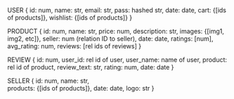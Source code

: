 USER
{
id: num,
name: str,
email: str,
pass: hashed str,
date: date,
cart: {[ids of products]},
wishlist: {[ids of products]}
}

PRODUCT
{
id: num,
name: str,
price: num,
description: str,
images: {[img1, img2, etc]},
seller: num (relation ID to seller),
date: date,
ratings: [num],
avg_rating: num,
reviews: [rel ids of reviews]
}

REVIEW
{
id: num,
user_id: rel id of user,
user_name: name of user,
product: rel id of product,
review_text: str,
rating: num,
date: date
}

SELLER
{
id: num,
name: str,  
products: {[ids of products]},
date: date,
logo: str
}
